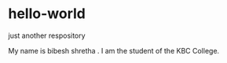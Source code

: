 # hello-world
just another respository

My name is bibesh shretha . I am the student of the KBC College.
